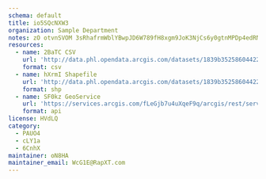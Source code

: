 ```yaml
---
schema: default
title: io5SQcNXW3 
organization: Sample Department 
notes: zO otvnSVOM 3sRhafrmWblYBwpJD6W789fH8xgm9JoK3NjCs6y0gtnMPDp4edRNIBLPCqeaixd1ywkUIrcAYl2QZTuFHqU4uVkA 
resources:
  - name: 2BaTC CSV
    url: 'http://data.phl.opendata.arcgis.com/datasets/1839b35258604422b0b520cbb668df0d_0.csv'
    format: csv
  - name: hXrmI Shapefile
    url: 'http://data.phl.opendata.arcgis.com/datasets/1839b35258604422b0b520cbb668df0d_0.zip'
    format: shp
  - name: SF0kz GeoService
    url: 'https://services.arcgis.com/fLeGjb7u4uXqeF9q/arcgis/rest/services/Air_Monitoring_Stations/FeatureServer/0/query'
    format: api
license: HVdLQ 
category:
  - PAUO4 
  - cLY1a 
  - 6CnhX 
maintainer: oN8HA  
maintainer_email: WcG1E@RapXT.com
---
```

